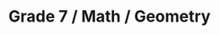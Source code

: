 ---
title: "Grade 7 / Math / Geometry"
subject: "math"
grade: "7"
area: "g"
next_steps:
  - instructions: "With your student, identify and memorize the equations for the area and the circumference of a circle. A = πr<sup>2</sup>; C = 2πr"
  - instructions: "With your student, discuss methods to estimate the volume of common household items; for example, a support column, a tissue box, a mug."
  - instructions: "With your student, solve multi-step problems with three-dimensional figures; for example, the volume of a cylinder given its height and surface area."
---